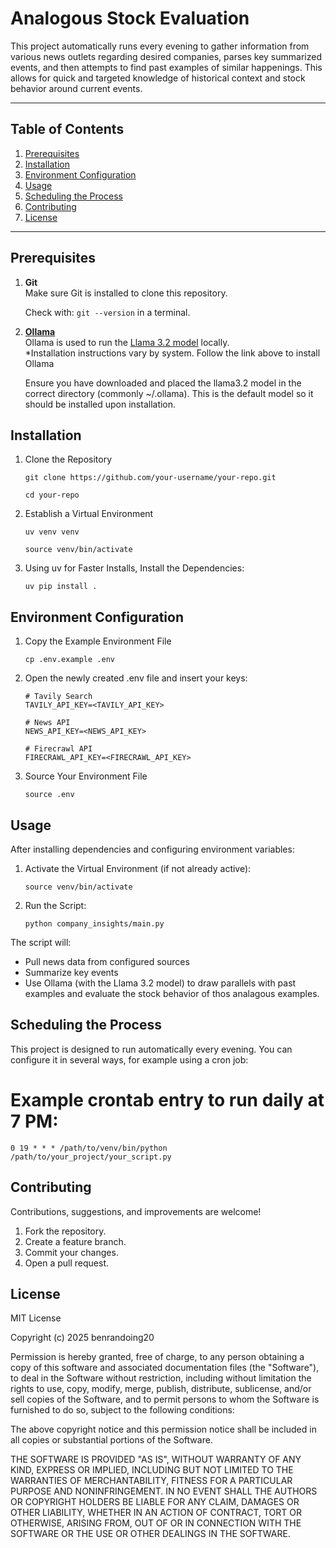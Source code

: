# Analogous Stock Evaluation

This project automatically runs every evening to gather information from various news outlets regarding desired companies, parses key summarized events, and then attempts to find past examples of similar happenings. This allows for quick and targeted knowledge of historical context and stock behavior around current events.

---

## Table of Contents
1. [Prerequisites](#prerequisites)
2. [Installation](#installation)
3. [Environment Configuration](#environment-configuration)
4. [Usage](#usage)
5. [Scheduling the Process](#scheduling-the-process)
6. [Contributing](#contributing)
7. [License](#license)

---

## Prerequisites

1. **Git**  
    Make sure Git is installed to clone this repository.

    Check with: `git --version` in a terminal.

2. **[Ollama](https://github.com/jmorganca/ollama)**  
    Ollama is used to run the [Llama 3.2 model](https://github.com/jmorganca/ollama/blob/main/docs/models.md) locally.  
    *Installation instructions vary by system. Follow the link above to install Ollama

    Ensure you have downloaded and placed the llama3.2 model in the correct directory (commonly ~/.ollama). This is the default model so it should be installed upon installation.

## Installation

1. Clone the Repository

    `git clone https://github.com/your-username/your-repo.git`

    `cd your-repo`

2. Establish a Virtual Environment

    `uv venv venv`

    `source venv/bin/activate`

3. Using uv for Faster Installs, Install the Dependencies:

    `uv pip install .`

## Environment Configuration

1. Copy the Example Environment File

    `cp .env.example .env`

2. Open the newly created .env file and insert your keys:

    ```
    # Tavily Search
    TAVILY_API_KEY=<TAVILY_API_KEY>

    # News API
    NEWS_API_KEY=<NEWS_API_KEY>

    # Firecrawl API
    FIRECRAWL_API_KEY=<FIRECRAWL_API_KEY>
    ```

3. Source Your Environment File

    `source .env`

## Usage

After installing dependencies and configuring environment variables:

1. Activate the Virtual Environment (if not already active):

    `source venv/bin/activate`

2. Run the Script:

    `python company_insights/main.py`

The script will:

- Pull news data from configured sources
- Summarize key events
- Use Ollama (with the Llama 3.2 model) to draw parallels with past examples and evaluate the stock behavior of thos analagous examples.

## Scheduling the Process

This project is designed to run automatically every evening. You can configure it in several ways, for example using a cron job:

# Example crontab entry to run daily at 7 PM:
`0 19 * * * /path/to/venv/bin/python /path/to/your_project/your_script.py`

## Contributing

Contributions, suggestions, and improvements are welcome!

1. Fork the repository.
2. Create a feature branch.
3. Commit your changes.
4. Open a pull request.

## License

MIT License

Copyright (c) 2025 benrandoing20

Permission is hereby granted, free of charge, to any person obtaining a copy
of this software and associated documentation files (the "Software"), to deal
in the Software without restriction, including without limitation the rights
to use, copy, modify, merge, publish, distribute, sublicense, and/or sell
copies of the Software, and to permit persons to whom the Software is
furnished to do so, subject to the following conditions:

The above copyright notice and this permission notice shall be included in all
copies or substantial portions of the Software.

THE SOFTWARE IS PROVIDED "AS IS", WITHOUT WARRANTY OF ANY KIND, EXPRESS OR
IMPLIED, INCLUDING BUT NOT LIMITED TO THE WARRANTIES OF MERCHANTABILITY,
FITNESS FOR A PARTICULAR PURPOSE AND NONINFRINGEMENT. IN NO EVENT SHALL THE
AUTHORS OR COPYRIGHT HOLDERS BE LIABLE FOR ANY CLAIM, DAMAGES OR OTHER
LIABILITY, WHETHER IN AN ACTION OF CONTRACT, TORT OR OTHERWISE, ARISING FROM,
OUT OF OR IN CONNECTION WITH THE SOFTWARE OR THE USE OR OTHER DEALINGS IN THE
SOFTWARE.